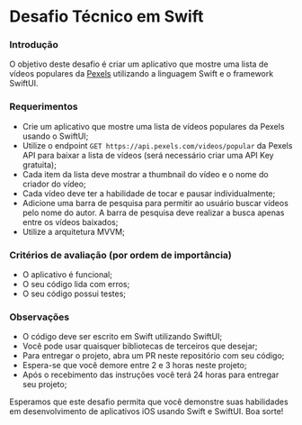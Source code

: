 # Desafio Técnico em Swift

### Introdução
O objetivo deste desafio é criar um aplicativo que mostre uma lista de vídeos populares da [Pexels](https://www.pexels.com/api/) utilizando a linguagem Swift e o framework SwiftUI. 

### Requerimentos
- Crie um aplicativo que mostre uma lista de vídeos populares da Pexels usando o SwiftUI;
- Utilize o endpoint `GET https://api.pexels.com/videos/popular` da Pexels API para baixar a lista de vídeos (será necessário criar uma API Key gratuita);
- Cada item da lista deve mostrar a thumbnail do vídeo e o nome do criador do vídeo;
- Cada vídeo deve ter a habilidade de tocar e pausar individualmente;
- Adicione uma barra de pesquisa para permitir ao usuário buscar vídeos pelo nome do autor. A barra de pesquisa deve realizar a busca apenas entre os vídeos baixados;
- Utilize a arquitetura MVVM;

### Critérios de avaliação (por ordem de importância)
- O aplicativo é funcional;
- O seu código lida com erros;
- O seu código possui testes;

### Observações
- O código deve ser escrito em Swift utilizando SwiftUI;
- Você pode usar quaisquer bibliotecas de terceiros que desejar;
- Para entregar o projeto, abra um PR neste repositório com seu código;
- Espera-se que você demore entre 2 e 3 horas neste projeto;
- Após o recebimento das instruções você terá 24 horas para entregar seu projeto;

Esperamos que este desafio permita que você demonstre suas habilidades em desenvolvimento de aplicativos iOS usando Swift e SwiftUI. Boa sorte!
